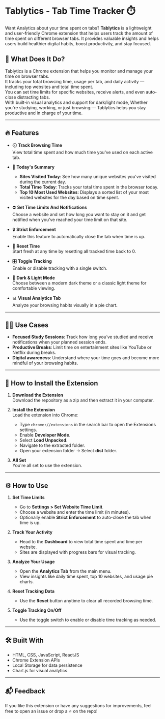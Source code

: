 # Tablytics - Tab Time Tracker ⏱️

Want Analytics about your time spent on tabs?  **Tablytics** is a lightweight and user-friendly Chrome extension that helps users track the amount of time spent on different browser tabs. It provides valuable insights and helps users build healthier digital habits, boost productivity, and stay focused.

## 🚀 What Does It Do?

Tablytics is a Chrome extension that helps you monitor and manage your time on browser tabs.  
It tracks your total browsing time, usage per tab, and daily activity — including top websites and total time spent.  
You can set time limits for specific websites, receive alerts, and even auto-close distracting tabs.  
With built-in visual analytics and support for dark/light mode, Whether you're studying, working, or just browsing — Tablytics helps you stay productive and in charge of your time.

---

## 🔥 Features

- ⏲️ **Track Browsing Time**  
  View total time spent and how much time you've used on each active tab.

- 📅 **Today's Summary**  
  - **Sites Visited Today**: See how many unique websites you've visited during the current day.  
  - **Total Time Today**: Tracks your total time spent in the browser today.  
  - **Top 10 Most Used Websites**: Displays a sorted list of your most visited websites for the day based on time spent.

- ⛔ **Set Time Limits And Notifications**  
  Choose a website and set how long you want to stay on it and get notified when you've reached your time limit on that site.

- 🔒 **Strict Enforcement**  
  Enable this feature to automatically close the tab when time is up.

- 🔁 **Reset Time**  
  Start fresh at any time by resetting all tracked time back to 0.

- 🎛️ **Toggle Tracking**  
  Enable or disable tracking with a single switch.

- 🌙 **Dark & Light Mode**  
  Choose between a modern dark theme or a classic light theme for comfortable viewing.

- 📊 **Visual Analytics Tab**  
  Analyze your browsing habits visually in a pie chart.


---

## 🧑‍🏫 Use Cases

- **Focused Study Sessions**: Track how long you’ve studied and receive notifications when your planned session ends.
- **Productive Breaks**: Limit time on entertainment sites like YouTube or Netflix during breaks.
- **Digital awareness**: Understand where your time goes and become more mindful of your browsing habits.

---

## 📂 How to Install the Extension

1. **Download the Extension**  
   Download the repository as a zip and then extract it in your computer.

2. **Install the Extension**  
   Load the extension into Chrome:
   - Type `chrome://extensions` in the search bar to open the Extensions settings.
   - Enable **Developer Mode**.
   - Select **Load Unpacked**.
   - Navigate to the extracted folder.
   - Open your extension folder → Select **dist** folder.

2. **All Set**  
   You're all set to use the extension.
   
---
## ⚙️ How to Use

1. **Set Time Limits**  
   - Go to **Settings > Set Website Time Limit**.  
   - Choose a website and enter the time limit (in minutes).  
   - Optionally enable **Strict Enforcement** to auto-close the tab when time is up.

2. **Track Your Activity**  
   - Head to the **Dashboard** to view total time spent and time per website.  
   - Sites are displayed with progress bars for visual tracking.

3. **Analyze Your Usage**  
   - Open the **Analytics Tab** from the main menu.  
   - View insights like daily time spent, top 10 websites, and usage pie charts.

4. **Reset Tracking Data**  
   - Use the **Reset** button anytime to clear all recorded browsing time.

5. **Toggle Tracking On/Off**  
   - Use the toggle switch to enable or disable time tracking as needed.


---

## 🛠️ Built With

- HTML, CSS, JavaScript, ReactJS
- Chrome Extension APIs
- Local Storage for data persistence
- Chart.js for visual analytics

---

## 📬 Feedback

If you like this extension or have any suggestions for improvements, feel free to open an issue or drop a ⭐ on the repo!
